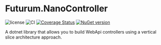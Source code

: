 # Futurum.NanoController

![license](https://img.shields.io/github/license/futurum-dev/dotnet.futurum.nanocontroller?style=for-the-badge)
![CI](https://img.shields.io/github/actions/workflow/status/futurum-dev/dotnet.futurum.nanocontroller/ci.yml?branch=main&style=for-the-badge)
[![Coverage Status](https://img.shields.io/coveralls/github/futurum-dev/dotnet.futurum.nanocontroller?style=for-the-badge)](https://coveralls.io/github/futurum-dev/dotnet.futurum.nanocontroller?branch=main)
[![NuGet version](https://img.shields.io/nuget/v/futurum.nanocontroller?style=for-the-badge)](https://www.nuget.org/packages/futurum.nanocontroller)

A dotnet library that allows you to build WebApi controllers using a vertical slice architecture approach.